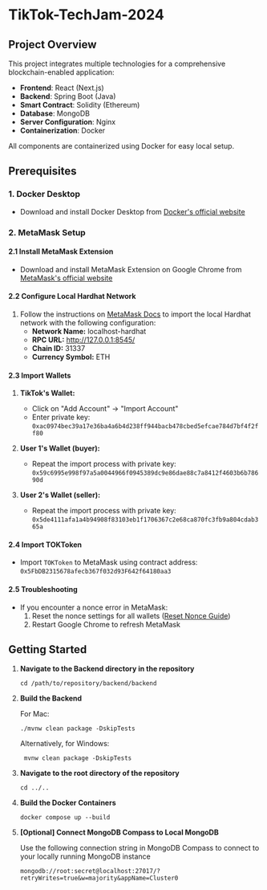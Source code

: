 # TikTok-TechJam-2024

## Project Overview

This project integrates multiple technologies for a comprehensive blockchain-enabled application:

- **Frontend**: React (Next.js)
- **Backend**: Spring Boot (Java)
- **Smart Contract**: Solidity (Ethereum)
- **Database**: MongoDB
- **Server Configuration**: Nginx
- **Containerization**: Docker

All components are containerized using Docker for easy local setup.

## Prerequisites

### 1. Docker Desktop
- Download and install Docker Desktop from [Docker's official website](https://www.docker.com/products/docker-desktop/)

### 2. MetaMask Setup

#### 2.1 Install MetaMask Extension
- Download and install MetaMask Extension on Google Chrome from [MetaMask's official website](https://metamask.io/download/)

#### 2.2 Configure Local Hardhat Network
1. Follow the instructions on [MetaMask Docs](https://docs.metamask.io/wallet/how-to/run-devnet/) to import the local Hardhat network with the following configuration:
   - **Network Name:** localhost-hardhat
   - **RPC URL:** http://127.0.0.1:8545/
   - **Chain ID:** 31337
   - **Currency Symbol:** ETH

#### 2.3 Import Wallets
1. **TikTok's Wallet:**
   - Click on "Add Account" -> "Import Account"
   - Enter private key: `0xac0974bec39a17e36ba4a6b4d238ff944bacb478cbed5efcae784d7bf4f2ff80`

2. **User 1's Wallet (buyer):**
   - Repeat the import process with private key: `0x59c6995e998f97a5a0044966f0945389dc9e86dae88c7a8412f4603b6b78690d`

3. **User 2's Wallet (seller):**
   - Repeat the import process with private key: `0x5de4111afa1a4b94908f83103eb1f1706367c2e68ca870fc3fb9a804cdab365a`

#### 2.4 Import TOKToken
- Import `TOKToken` to MetaMask using contract address: `0x5FbDB2315678afecb367f032d93F642f64180aa3`

#### 2.5 Troubleshooting
- If you encounter a nonce error in MetaMask:
  1. Reset the nonce settings for all wallets ([Reset Nonce Guide](https://docs.metamask.io/wallet/how-to/run-devnet/#reset-your-local-nonce-calculation))
  2. Restart Google Chrome to refresh MetaMask


## Getting Started

1. **Navigate to the Backend directory in the repository**
     ```
     cd /path/to/repository/backend/backend
     ```

2. **Build the Backend**
   
     For Mac:
     ```
     ./mvnw clean package -DskipTests
     ```

     Alternatively, for Windows:
    ```
     mvnw clean package -DskipTests
     ```

2. **Navigate to the root directory of the repository**
     ```
     cd ../..
     ```

3. **Build the Docker Containers**
     ```
     docker compose up --build
     ```

4. **[Optional] Connect MongoDB Compass to Local MongoDB**

   Use the following connection string in MongoDB Compass to connect to your locally running MongoDB instance
     ```
     mongodb://root:secret@localhost:27017/?retryWrites=true&w=majority&appName=Cluster0
     ```
